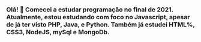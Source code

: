 ### Olá! 👋  Comecei a estudar programação no final de 2021. Atualmente, estou estudando com foco no Javascript, apesar de já ter visto PHP, Java, e Python. Também já estudei HTML%, CSS3, NodeJS, mySql e MongoDb.

<!--
**alexandreSouza31/alexandreSouza31** is a ✨ _special_ ✨ repository because its `README.md` (this file) appears on your GitHub profile.

Here are some ideas to get you started:

- 🔭 I’m currently working on ...
- 🌱 I’m currently learning ...
- 👯 I’m looking to collaborate on ...
- 🤔 I’m looking for help with ...
- 💬 Ask me about ...
- 📫 How to reach me: ...
- 😄 Pronouns: ...
- ⚡ Fun fact: ...
-->

